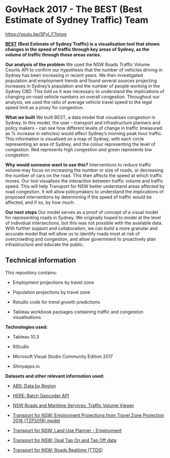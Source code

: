 # GovHack 2017 - The BEST (Best Estimate of Sydney Traffic) Team

https://youtu.be/SFyl_F7onxg


**[BEST](https://sluk.shinyapps.io/BEST/) (Best Estimate of Sydney Traffic) is a visualisation tool that shows changes in the speed of traffic through key areas of Sydney, as the volume of traffic through those areas varies.** 

**Our analysis of the problem**
We used the NSW Roads Traffic Volume Counts API to confirm our hypothesis that the number of vehicles driving in Sydney has been increasing in recent years. We then investigated population and employment trends and found several sources projecting increases in Sydney’s population and the number of people working in the Sydney CBD. This told us it was necessary to understand the implications of changing on-road vehicle numbers on overall congestion. Throughout our analysis, we used the ratio of average vehicle travel speed to the legal speed limit as a proxy for congestion.

**What we built**
We built BEST, a data model that visualises congestion in Sydney. In this model, the user – transport and infrastructure planners and policy makers – can see how different levels of change in traffic (measured as % increase in vehicles) would affect Sydney’s morning peak hour traffic. This information is visualised on a map of Sydney, with each circle representing an area of Sydney, and the colour representing the level of congestion. Red represents high congestion and green represents low congestion.

**Why would someone want to use this?**
Interventions to reduce traffic volume may focus on increasing the number or size of roads, or decreasing the number of cars on the road. This then affects the speed at which traffic moves. Our tool visualises the interaction between traffic volume and traffic speed. This will help Transport for NSW better understand areas affected by road congestion. It will allow policymakers to understand the implications of proposed interventions by determining if the speed of traffic would be affected, and if so, by how much.

**Our next steps**
Our model serves as a proof of concept of a visual model for representing roads in Sydney. We originally hoped to model at the level of individual intersections, but this was not possible with the available data. With further support and collaboration, we can build a more granular and accurate model that will allow us to identify roads most at risk of overcrowding and congestion, and allow government to proactively plan infrastructure and educate the public.

## Technical information

This repository contains:

  * Employment projections by travel zone

  * Population projections by travel zone

  * Rstudio code for trend growth predictions

  * Tableau workbook packages containing traffic and congestion visualisations  

**Technologies used:**

  * Tableau 10.3

  * RStudio
  
  * Microsoft Visual Studio Community Edition 2017
  
  * Shinyapps.io

**Datasets and other relevant information used:**

  * [ABS: Data by Region](http://stat.abs.gov.au/itt/r.jsp?databyregion#/)
  
  * [HERE: Batch Geocoder API](https://developer.here.com/rest-apis/documentation/batch-geocoder/topics/request-submit.html)
  
  * [NSW Roads and Maritime Services: Traffic Volume Viewer](http://www.rms.nsw.gov.au/about/corporate-publications/statistics/traffic-volumes/aadt-map/index.html#/?z=5)

  * [Transport for NSW: Employment Projections from Travel Zone Projection 2016 (TZP2016) model](https://opendata.transport.nsw.gov.au/dataset/employment-projections)
  
  * [Transport for NSW: Land Use Planner - Employment](https://www.transport.nsw.gov.au/performance-and-analytics/forecasts-and-projections/employment/land-use-planner-employment)
    
  * [Transport for NSW: Opal Tap On and Tap Off data](https://opendata.transport.nsw.gov.au/dataset/opal-tap-on-and-tap-off)

  * [Transport for NSW: Roads Realtime (TTDS)](https://opendata.transport.nsw.gov.au/dataset/roads-realtime)
